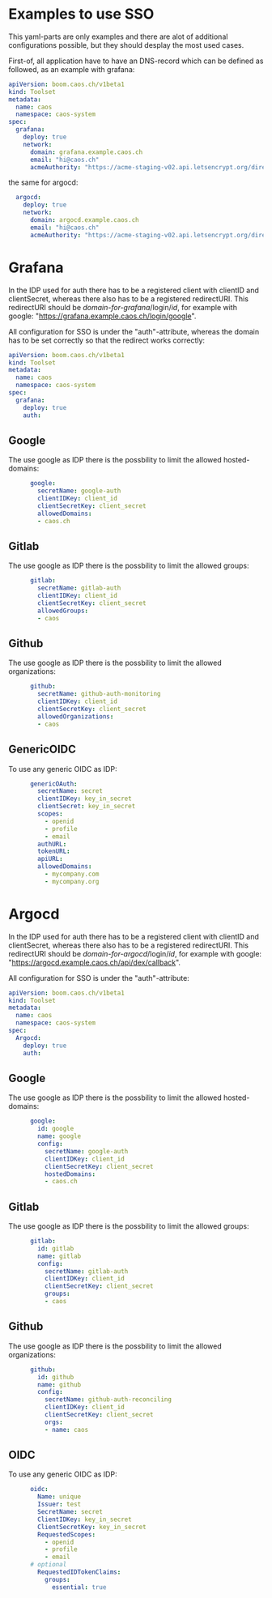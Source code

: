 # Examples to use SSO

This yaml-parts are only examples and there are alot of additional configurations possible, but they should desplay the most used cases.

First-of, all application have to have an DNS-record which can be defined as followed, as an example with grafana:

```yaml
apiVersion: boom.caos.ch/v1beta1
kind: Toolset
metadata:
  name: caos
  namespace: caos-system
spec:
  grafana:
    deploy: true
    network:
      domain: grafana.example.caos.ch
      email: "hi@caos.ch"
      acmeAuthority: "https://acme-staging-v02.api.letsencrypt.org/directory"
```

the same for argocd:
```yaml
  argocd:
    deploy: true
    network:
      domain: argocd.example.caos.ch
      email: "hi@caos.ch"
      acmeAuthority: "https://acme-staging-v02.api.letsencrypt.org/directory"
```

# Grafana

In the IDP used for auth there has to be a registered client with clientID and clientSecret, whereas there also has to be a registered redirectURI. This redirectURI should be *domain-for-grafana*/login/*id*, for example with google: "https://grafana.example.caos.ch/login/google".

All configuration for SSO is under the "auth"-attribute, whereas the domain has to be set correctly so that the redirect works correctly:

```yaml  
apiVersion: boom.caos.ch/v1beta1
kind: Toolset
metadata:
  name: caos
  namespace: caos-system
spec:
  grafana:
    deploy: true
    auth:
```

## Google

The use google as IDP there is the possbility to limit the allowed hosted-domains:

```yaml
      google:
        secretName: google-auth
        clientIDKey: client_id
        clientSecretKey: client_secret
        allowedDomains:
        - caos.ch
```

## Gitlab

The use google as IDP there is the possbility to limit the allowed groups:

```yaml
      gitlab:
        secretName: gitlab-auth
        clientIDKey: client_id
        clientSecretKey: client_secret
        allowedGroups:
        - caos
```

## Github

The use google as IDP there is the possbility to limit the allowed organizations:

```yaml
      github:
        secretName: github-auth-monitoring
        clientIDKey: client_id
        clientSecretKey: client_secret
        allowedOrganizations:
        - caos
```

## GenericOIDC

To use any generic OIDC as IDP:

```yaml
      genericOAuth:
        secretName: secret
        clientIDKey: key_in_secret
        clientSecret: key_in_secret
        scopes:
          - openid
          - profile
          - email
        authURL:
        tokenURL:
        apiURL:
        allowedDomains:
          - mycompany.com 
          - mycompany.org
```

# Argocd

In the IDP used for auth there has to be a registered client with clientID and clientSecret, whereas there also has to be a registered redirectURI. This redirectURI should be *domain-for-argocd*/login/*id*, for example with google: "https://argocd.example.caos.ch/api/dex/callback".

All configuration for SSO is under the "auth"-attribute:

```yaml  
apiVersion: boom.caos.ch/v1beta1
kind: Toolset
metadata:
  name: caos
  namespace: caos-system
spec:
  Argocd:
    deploy: true
    auth:
```

## Google

The use google as IDP there is the possbility to limit the allowed hosted-domains:

```yaml
      google:
        id: google
        name: google
        config:
          secretName: google-auth
          clientIDKey: client_id
          clientSecretKey: client_secret
          hostedDomains:
          - caos.ch
```

## Gitlab

The use google as IDP there is the possbility to limit the allowed groups:

```yaml
      gitlab:
        id: gitlab
        name: gitlab
        config:
          secretName: gitlab-auth
          clientIDKey: client_id
          clientSecretKey: client_secret
          groups:
          - caos
```

## Github

The use google as IDP there is the possbility to limit the allowed organizations:

```yaml
      github:
        id: github
        name: github
        config:
          secretName: github-auth-reconciling
          clientIDKey: client_id
          clientSecretKey: client_secret
          orgs:
          - name: caos
```


## OIDC

To use any generic OIDC as IDP:

```yaml
      oidc:
        Name: unique
        Issuer: test
        SecretName: secret
        ClientIDKey: key_in_secret
        ClientSecretKey: key_in_secret
        RequestedScopes:
          - openid
          - profile
          - email
      # optional
        RequestedIDTokenClaims:
          groups: 
            essential: true
```